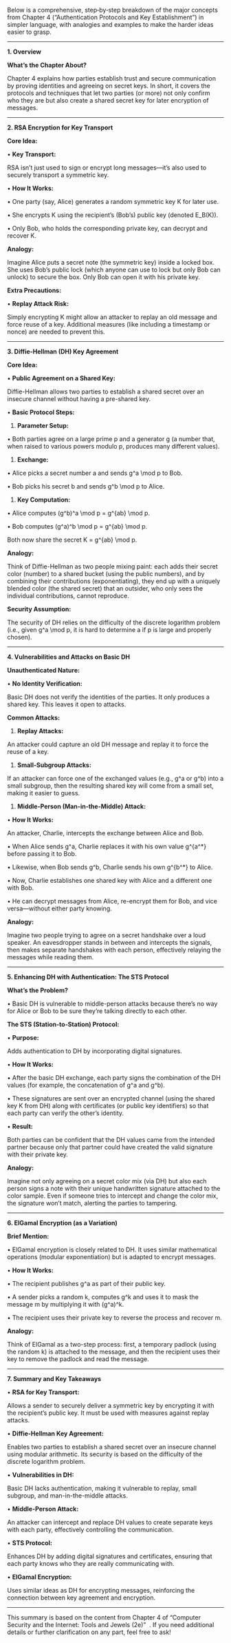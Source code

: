 
Below is a comprehensive, step‐by‐step breakdown of the major concepts from Chapter 4 (“Authentication Protocols and Key Establishment”) in simpler language, with analogies and examples to make the harder ideas easier to grasp.

---

**1. Overview**

  

**What’s the Chapter About?**

Chapter 4 explains how parties establish trust and secure communication by proving identities and agreeing on secret keys. In short, it covers the protocols and techniques that let two parties (or more) not only confirm who they are but also create a shared secret key for later encryption of messages.

---

**2. RSA Encryption for Key Transport**

  

**Core Idea:**

• **Key Transport:**

RSA isn’t just used to sign or encrypt long messages—it’s also used to securely transport a symmetric key.

• **How It Works:**

• One party (say, Alice) generates a random symmetric key K for later use.

• She encrypts K using the recipient’s (Bob’s) public key (denoted E_B(K)).

• Only Bob, who holds the corresponding private key, can decrypt and recover K.

  

**Analogy:**

Imagine Alice puts a secret note (the symmetric key) inside a locked box. She uses Bob’s public lock (which anyone can use to lock but only Bob can unlock) to secure the box. Only Bob can open it with his private key.

  

**Extra Precautions:**

• **Replay Attack Risk:**

Simply encrypting K might allow an attacker to replay an old message and force reuse of a key. Additional measures (like including a timestamp or nonce) are needed to prevent this.

---

**3. Diffie-Hellman (DH) Key Agreement**

  

**Core Idea:**

• **Public Agreement on a Shared Key:**

Diffie-Hellman allows two parties to establish a shared secret over an insecure channel without having a pre-shared key.

• **Basic Protocol Steps:**

1. **Parameter Setup:**

• Both parties agree on a large prime p and a generator g (a number that, when raised to various powers modulo p, produces many different values).

1. **Exchange:**

• Alice picks a secret number a and sends g^a \mod p to Bob.

• Bob picks his secret b and sends g^b \mod p to Alice.

1. **Key Computation:**

• Alice computes (g^b)^a \mod p = g^{ab} \mod p.

• Bob computes (g^a)^b \mod p = g^{ab} \mod p.

Both now share the secret K = g^{ab} \mod p.

  

**Analogy:**

Think of Diffie-Hellman as two people mixing paint: each adds their secret color (number) to a shared bucket (using the public numbers), and by combining their contributions (exponentiating), they end up with a uniquely blended color (the shared secret) that an outsider, who only sees the individual contributions, cannot reproduce.

  

**Security Assumption:**

The security of DH relies on the difficulty of the discrete logarithm problem (i.e., given g^a \mod p, it is hard to determine a if p is large and properly chosen).

---

**4. Vulnerabilities and Attacks on Basic DH**

  

**Unauthenticated Nature:**

• **No Identity Verification:**

Basic DH does not verify the identities of the parties. It only produces a shared key. This leaves it open to attacks.

  

**Common Attacks:**

1. **Replay Attacks:**

An attacker could capture an old DH message and replay it to force the reuse of a key.

1. **Small-Subgroup Attacks:**

If an attacker can force one of the exchanged values (e.g., g^a or g^b) into a small subgroup, then the resulting shared key will come from a small set, making it easier to guess.

1. **Middle-Person (Man-in-the-Middle) Attack:**

• **How It Works:**

An attacker, Charlie, intercepts the exchange between Alice and Bob.

• When Alice sends g^a, Charlie replaces it with his own value g^{a^*} before passing it to Bob.

• Likewise, when Bob sends g^b, Charlie sends his own g^{b^*} to Alice.

• Now, Charlie establishes one shared key with Alice and a different one with Bob.

• He can decrypt messages from Alice, re-encrypt them for Bob, and vice versa—without either party knowing.

**Analogy:**

Imagine two people trying to agree on a secret handshake over a loud speaker. An eavesdropper stands in between and intercepts the signals, then makes separate handshakes with each person, effectively relaying the messages while reading them.

---

**5. Enhancing DH with Authentication: The STS Protocol**

  

**What’s the Problem?**

• Basic DH is vulnerable to middle-person attacks because there’s no way for Alice or Bob to be sure they’re talking directly to each other.

  

**The STS (Station-to-Station) Protocol:**

• **Purpose:**

Adds authentication to DH by incorporating digital signatures.

• **How It Works:**

• After the basic DH exchange, each party signs the combination of the DH values (for example, the concatenation of g^a and g^b).

• These signatures are sent over an encrypted channel (using the shared key K from DH) along with certificates (or public key identifiers) so that each party can verify the other’s identity.

• **Result:**

Both parties can be confident that the DH values came from the intended partner because only that partner could have created the valid signature with their private key.

  

**Analogy:**

Imagine not only agreeing on a secret color mix (via DH) but also each person signs a note with their unique handwritten signature attached to the color sample. Even if someone tries to intercept and change the color mix, the signature won’t match, alerting the parties to tampering.

---

**6. ElGamal Encryption (as a Variation)**

  

**Brief Mention:**

• ElGamal encryption is closely related to DH. It uses similar mathematical operations (modular exponentiation) but is adapted to encrypt messages.

• **How It Works:**

• The recipient publishes g^a as part of their public key.

• A sender picks a random k, computes g^k and uses it to mask the message m by multiplying it with (g^a)^k.

• The recipient uses their private key to reverse the process and recover m.

  

**Analogy:**

Think of ElGamal as a two-step process: first, a temporary padlock (using the random k) is attached to the message, and then the recipient uses their key to remove the padlock and read the message.

---

**7. Summary and Key Takeaways**

• **RSA for Key Transport:**

Allows a sender to securely deliver a symmetric key by encrypting it with the recipient’s public key. It must be used with measures against replay attacks.

• **Diffie-Hellman Key Agreement:**

Enables two parties to establish a shared secret over an insecure channel using modular arithmetic. Its security is based on the difficulty of the discrete logarithm problem.

• **Vulnerabilities in DH:**

Basic DH lacks authentication, making it vulnerable to replay, small subgroup, and man-in-the-middle attacks.

• **Middle-Person Attack:**

An attacker can intercept and replace DH values to create separate keys with each party, effectively controlling the communication.

• **STS Protocol:**

Enhances DH by adding digital signatures and certificates, ensuring that each party knows who they are really communicating with.

• **ElGamal Encryption:**

Uses similar ideas as DH for encrypting messages, reinforcing the connection between key agreement and encryption.

---

This summary is based on the content from Chapter 4 of “Computer Security and the Internet: Tools and Jewels (2e)”  . If you need additional details or further clarification on any part, feel free to ask!